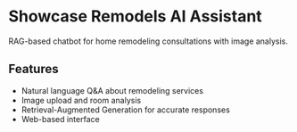 # Showcase Remodels AI Assistant

RAG-based chatbot for home remodeling consultations with image analysis.

## Features
- Natural language Q&A about remodeling services
- Image upload and room analysis
- Retrieval-Augmented Generation for accurate responses
- Web-based interface